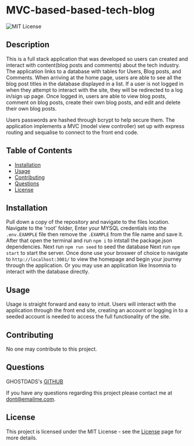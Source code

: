 # MVC-based-based-tech-blog
  
![MIT License](https://img.shields.io/badge/License-MIT-green)
  
## Description
  
This is a full stack application that was developed so users can created and interact with content(blog posts and comments) about the tech industry.
The application links to a database with tables for Users, Blog posts, and Comments. When arriving at the home page, users are able to see all the blog post titles in the database displayed in a list. If a user is not logged in when they attempt to interact with the site, they will be redirected to a log in/sign up page.
Once logged in, users are able to view blog posts, comment on blog posts, create their own blog posts, and edit and delete their own blog posts.

Users passwords are hashed through bcrypt to help secure them. The application implements a MVC (model view controller) set up with express routing and sequalise to connect to the front end code.
  
## Table of Contents
  - [Installation](#installation)
  - [Usage](#usage)
  - [Contributing](#contributing)
  - [Questions](#questions)
  - [License](#license)
  
## Installation
  
Pull down a copy of the repository and navigate to the files location.
Navigate to the 'root' folder, Enter your MYSQL credentials into the `.env.EXAMPLE` file then remove the `.EXAMPLE` from the file name and save it.
After that open the terminal and run `npm i` to intstall the package.json dependencies.
Next run `npm run seed` to seed the database
Next run `npm start` to start the server.
Once done use your broswer of choice to navigate to `http://localhost:3001/` to view the homepage and begin your journey through the application.
Or you may use an application like Insomnia to interact with the database directly.

  
## Usage
  
Usage is straight forward and easy to intuit. 
Users will interact with the application through the front end site, creating an account or logging in to a seeded account is needed to access the full functionality of the site.

  
  
## Contributing
  
No one may contribute to this project.
  
  
## Questions
  
GHOSTDADS's [GITHUB](https://github.com/GHOSTDADS)
  
If you have any questions regarding this project please contact me at [dont@emailme.com](dont@emailme.com).
  
          
## License
          
This project is licensed under the MIT License - see the [License](https://choosealicense.com/licenses/mit/) page for more details.
          
  